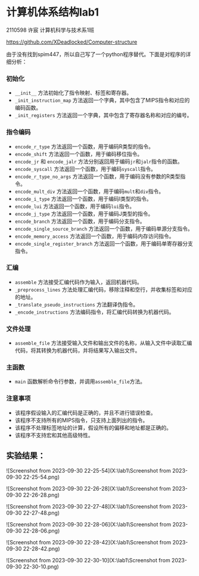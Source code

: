 # 计算机体系结构lab1

2110598 许宸 计算机科学与技术系1班

https://github.com/XDeadlocked/Computer-structure

由于没有找到spim447，所以自己写了一个python程序替代。下面是对程序的详细分析：

### 初始化

- `__init__` 方法初始化了指令映射、标签和寄存器。
- `_init_instruction_map` 方法返回一个字典，其中包含了MIPS指令和对应的编码函数。
- `_init_registers` 方法返回一个字典，其中包含了寄存器名称和对应的编号。

### 指令编码

- `encode_r_type` 方法返回一个函数，用于编码R类型的指令。
- `encode_shift` 方法返回一个函数，用于编码移位指令。
- `encode_jr` 和 `encode_jalr` 方法分别返回用于编码`jr`和`jalr`指令的函数。
- `encode_syscall` 方法返回一个函数，用于编码`syscall`指令。
- `encode_r_type_no_args` 方法返回一个函数，用于编码没有参数的R类型指令。
- `encode_mult_div` 方法返回一个函数，用于编码`mult`和`div`指令。
- `encode_i_type` 方法返回一个函数，用于编码I类型的指令。
- `encode_lui` 方法返回一个函数，用于编码`lui`指令。
- `encode_j_type` 方法返回一个函数，用于编码J类型的指令。
- `encode_branch` 方法返回一个函数，用于编码分支指令。
- `encode_single_source_branch` 方法返回一个函数，用于编码单源分支指令。
- `encode_memory_access` 方法返回一个函数，用于编码内存访问指令。
- `encode_single_register_branch` 方法返回一个函数，用于编码单寄存器分支指令。

### 汇编

- `assemble` 方法接受汇编代码作为输入，返回机器代码。
- `_preprocess_lines` 方法处理汇编代码，移除注释和空行，并收集标签和对应的地址。
- `_translate_pseudo_instructions` 方法翻译伪指令。
- `_encode_instructions` 方法编码指令，将汇编代码转换为机器代码。

### 文件处理

- `assemble_file` 方法接受输入文件和输出文件的名称，从输入文件中读取汇编代码，将其转换为机器代码，并将结果写入输出文件。

### 主函数

- `main` 函数解析命令行参数，并调用`assemble_file`方法。

### 注意事项

- 该程序假设输入的汇编代码是正确的，并且不进行错误检查。
- 该程序不支持所有的MIPS指令，只支持上面列出的指令。
- 该程序不处理标签地址的计算，假设所有的偏移和地址都是正确的。
- 该程序不支持宏和其他高级特性。



## 实验结果：

![Screenshot from 2023-09-30 22-25-54](X:\lab1\Screenshot from 2023-09-30 22-25-54.png)

![Screenshot from 2023-09-30 22-26-28](X:\lab1\Screenshot from 2023-09-30 22-26-28.png)

![Screenshot from 2023-09-30 22-27-48](X:\lab1\Screenshot from 2023-09-30 22-27-48.png)

![Screenshot from 2023-09-30 22-28-06](X:\lab1\Screenshot from 2023-09-30 22-28-06.png)

![Screenshot from 2023-09-30 22-28-42](X:\lab1\Screenshot from 2023-09-30 22-28-42.png)

![Screenshot from 2023-09-30 22-30-10](X:\lab1\Screenshot from 2023-09-30 22-30-10.png)